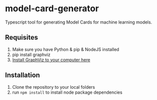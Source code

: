 # model-card-generator
Typescript tool for generating Model Cards for machine learning models.

## Requisites
1. Make sure you have Python & pip & NodeJS installed
2. pip install graphviz
3. [Install GraphViz to your computer here](https://graphviz.org/download/)


## Installation
1. Clone the repository to your local folders
2. run ```npm install``` to install node package dependencies
